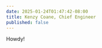 ```yaml
---
date: 2025-01-24T01:47:42-08:00
title: Kenzy Coane, Chief Engineer
published: false
---
```


Howdy!

